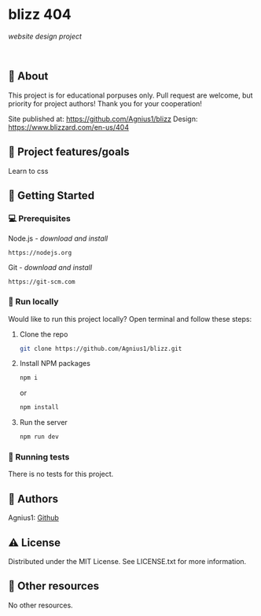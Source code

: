# blizz 404

_website design project_

<br>

## 🌟 About

This project is for educational porpuses only. Pull request are welcome, but priority for project authors! Thank you for your cooperation!

Site published at: https://github.com/Agnius1/blizz
Design: https://www.blizzard.com/en-us/404

## 🎯 Project features/goals

Learn to css

## 🧰 Getting Started

### 💻 Prerequisites

Node.js - _download and install_

```
https://nodejs.org
```

Git - _download and install_

```
https://git-scm.com
```

### 🏃 Run locally

Would like to run this project locally? Open terminal and follow these steps:

1. Clone the repo
   ```sh
   git clone https://github.com/Agnius1/blizz.git
   ```
2. Install NPM packages
   ```sh
   npm i
   ```
   or
   ```sh
   npm install
   ```
3. Run the server
   ```sh
   npm run dev
   ```

### 🧪 Running tests

There is no tests for this project.

## 🎅 Authors

Agnius1: [Github](https://github.com/agnius1)

## ⚠️ License

Distributed under the MIT License. See LICENSE.txt for more information.

## 🔗 Other resources

No other resources.
